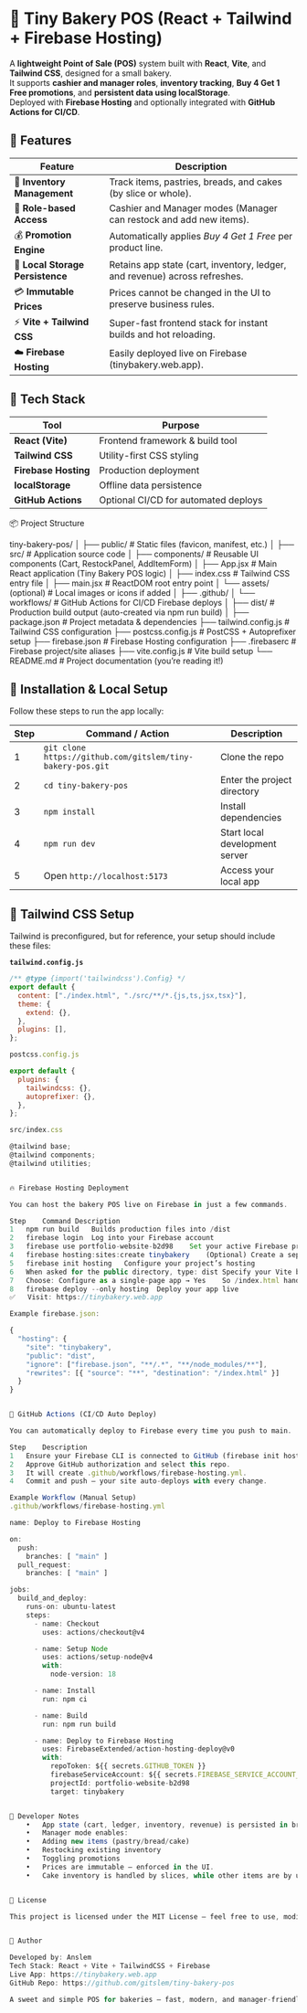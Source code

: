 # 🍰 Tiny Bakery POS (React + Tailwind + Firebase Hosting)

A **lightweight Point of Sale (POS)** system built with **React**, **Vite**, and **Tailwind CSS**, designed for a small bakery.  
It supports **cashier and manager roles**, **inventory tracking**, **Buy 4 Get 1 Free promotions**, and **persistent data using localStorage**.  
Deployed with **Firebase Hosting** and optionally integrated with **GitHub Actions for CI/CD**.


## 🚀 Features

| Feature | Description |
|----------|--------------|
| 🎂 **Inventory Management** | Track items, pastries, breads, and cakes (by slice or whole). |
| 💼 **Role-based Access** | Cashier and Manager modes (Manager can restock and add new items). |
| 💰 **Promotion Engine** | Automatically applies *Buy 4 Get 1 Free* per product line. |
| 💾 **Local Storage Persistence** | Retains app state (cart, inventory, ledger, and revenue) across refreshes. |
| 💳 **Immutable Prices** | Prices cannot be changed in the UI to preserve business rules. |
| ⚡ **Vite + Tailwind CSS** | Super-fast frontend stack for instant builds and hot reloading. |
| ☁️ **Firebase Hosting** | Easily deployed live on Firebase (tinybakery.web.app). |


## 🧩 Tech Stack

| Tool | Purpose |
|------|----------|
| **React (Vite)** | Frontend framework & build tool |
| **Tailwind CSS** | Utility-first CSS styling |
| **Firebase Hosting** | Production deployment |
| **localStorage** | Offline data persistence |
| **GitHub Actions** | Optional CI/CD for automated deploys |

📦 Project Structure

tiny-bakery-pos/
│
├── public/                     # Static files (favicon, manifest, etc.)
│
├── src/                        # Application source code
│   ├── components/             # Reusable UI components (Cart, RestockPanel, AddItemForm)
│   ├── App.jsx                 # Main React application (Tiny Bakery POS logic)
│   ├── index.css               # Tailwind CSS entry file
│   ├── main.jsx                # ReactDOM root entry point
│   └── assets/ (optional)      # Local images or icons if added
│
├── .github/
│   └── workflows/              # GitHub Actions for CI/CD Firebase deploys
│
├── dist/                       # Production build output (auto-created via npm run build)
│
├── package.json                # Project metadata & dependencies
├── tailwind.config.js          # Tailwind CSS configuration
├── postcss.config.js           # PostCSS + Autoprefixer setup
├── firebase.json               # Firebase Hosting configuration
├── .firebaserc                 # Firebase project/site aliases
├── vite.config.js              # Vite build setup
└── README.md                   # Project documentation (you’re reading it!)


## 🧰 Installation & Local Setup

Follow these steps to run the app locally:

| Step | Command / Action | Description |
|------|------------------|-------------|
| 1 | `git clone https://github.com/gitslem/tiny-bakery-pos.git` | Clone the repo |
| 2 | `cd tiny-bakery-pos` | Enter the project directory |
| 3 | `npm install` | Install dependencies |
| 4 | `npm run dev` | Start local development server |
| 5 | Open `http://localhost:5173` | Access your local app |


## 🎨 Tailwind CSS Setup

Tailwind is preconfigured, but for reference, your setup should include these files:

**`tailwind.config.js`**
```js
/** @type {import('tailwindcss').Config} */
export default {
  content: ["./index.html", "./src/**/*.{js,ts,jsx,tsx}"],
  theme: {
    extend: {},
  },
  plugins: [],
};

postcss.config.js

export default {
  plugins: {
    tailwindcss: {},
    autoprefixer: {},
  },
};

src/index.css

@tailwind base;
@tailwind components;
@tailwind utilities;


🔥 Firebase Hosting Deployment

You can host the bakery POS live on Firebase in just a few commands.

Step	Command	Description
1	npm run build	Builds production files into /dist
2	firebase login	Log into your Firebase account
3	firebase use portfolio-website-b2d98	Set your active Firebase project
4	firebase hosting:sites:create tinybakery	(Optional) Create a separate Hosting site
5	firebase init hosting	Configure your project’s hosting
6	When asked for the public directory, type: dist	Specify your Vite build folder
7	Choose: Configure as a single-page app → Yes	So /index.html handles routing
8	firebase deploy --only hosting	Deploy your app live
✅	Visit: https://tinybakery.web.app

Example firebase.json:

{
  "hosting": {
    "site": "tinybakery",
    "public": "dist",
    "ignore": ["firebase.json", "**/.*", "**/node_modules/**"],
    "rewrites": [{ "source": "**", "destination": "/index.html" }]
  }
}


🤖 GitHub Actions (CI/CD Auto Deploy)

You can automatically deploy to Firebase every time you push to main.

Step	Description
1	Ensure your Firebase CLI is connected to GitHub (firebase init hosting:github).
2	Approve GitHub authorization and select this repo.
3	It will create .github/workflows/firebase-hosting.yml.
4	Commit and push — your site auto-deploys with every change.

Example Workflow (Manual Setup)
.github/workflows/firebase-hosting.yml

name: Deploy to Firebase Hosting

on:
  push:
    branches: [ "main" ]
  pull_request:
    branches: [ "main" ]

jobs:
  build_and_deploy:
    runs-on: ubuntu-latest
    steps:
      - name: Checkout
        uses: actions/checkout@v4

      - name: Setup Node
        uses: actions/setup-node@v4
        with:
          node-version: 18

      - name: Install
        run: npm ci

      - name: Build
        run: npm run build

      - name: Deploy to Firebase Hosting
        uses: FirebaseExtended/action-hosting-deploy@v0
        with:
          repoToken: ${{ secrets.GITHUB_TOKEN }}
          firebaseServiceAccount: ${{ secrets.FIREBASE_SERVICE_ACCOUNT_PORTFOLIO_WEBSITE_B2D98 }}
          projectId: portfolio-website-b2d98
          target: tinybakery


🧠 Developer Notes
	•	App state (cart, ledger, inventory, revenue) is persisted in browser localStorage under key tiny-bakery-pos-v2.
	•	Manager mode enables:
	•	Adding new items (pastry/bread/cake)
	•	Restocking existing inventory
	•	Toggling promotions
	•	Prices are immutable — enforced in the UI.
	•	Cake inventory is handled by slices, while other items are by units.


🧾 License

This project is licensed under the MIT License — feel free to use, modify, and deploy for educational or small business use.


💬 Author

Developed by: Anslem
Tech Stack: React + Vite + TailwindCSS + Firebase
Live App: https://tinybakery.web.app
GitHub Repo: https://github.com/gitslem/tiny-bakery-pos

A sweet and simple POS for bakeries — fast, modern, and manager-friendly.
